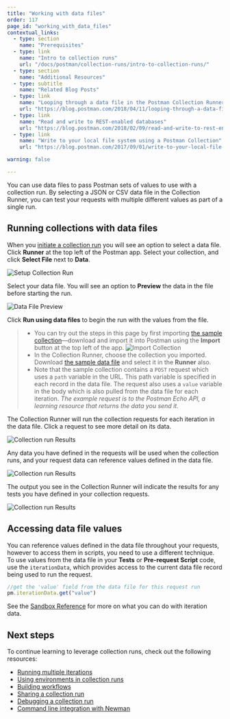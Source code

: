 ```yaml
---
title: "Working with data files"
order: 117
page_id: "working_with_data_files"
contextual_links:
  - type: section
    name: "Prerequisites"
  - type: link
    name: "Intro to collection runs"
    url: "/docs/postman/collection-runs/intro-to-collection-runs/"
  - type: section
    name: "Additional Resources"
  - type: subtitle
    name: "Related Blog Posts"
  - type: link
    name: "Looping through a data file in the Postman Collection Runner"
    url: "https://blog.postman.com/2018/04/11/looping-through-a-data-file-in-the-postman-collection-runner/"
  - type: link
    name: "Read and write to REST-enabled databases"
    url: "https://blog.postman.com/2018/02/09/read-and-write-to-rest-enabled-databases/"
  - type: link
    name: "Write to your local file system using a Postman Collection"
    url: "https://blog.postman.com/2017/09/01/write-to-your-local-file-system-using-a-postman-collection/"

warning: false

---
```


You can use data files to pass Postman sets of values to use with a collection run. By selecting a JSON  or CSV data file in the Collection Runner, you can test your requests with multiple different values as part of a single run.

## Running collections with data files

When you [initiate a collection run](/docs/postman/collection-runs/starting-a-collection-run/) you will see an option to select a data file. Click __Runner__ at the top left of the Postman app. Select your collection, and click __Select File__ next to __Data__.

![Setup Collection Run](https://assets.postman.com/postman-docs/data-file-run-setup.png)

Select your data file. You will see an option to __Preview__ the data in the file before starting the run.

![Data File Preview](https://assets.postman.com/postman-docs/data-file-preview.png)

Click __Run using data files__ to begin the run with the values from the file.

> * You can try out the steps in this page by first importing [the sample collection](https://assets.postman.com/postman-docs/58533790.json)—download and import it into Postman using the __Import__ button at the top left of the app.
> ![Import Collection](https://assets.postman.com/postman-docs/collection-import-file.png)
> * In the Collection Runner, choose the collection you imported. Download [the sample data file](https://assets.postman.com/postman-docs/58702589.json) and select it in the __Runner__ also.
> * Note that the sample collection contains a `POST` request which uses a `path` variable in the URL. This path variable is specified in each record in the data file. The request also uses a `value` variable in the body which is also pulled from the data file for each iteration. _The example request is to the Postman Echo API, a learning resource that returns the data you send it._

The Collection Runner will run the collection requests for each iteration in the data file. Click a request to see more detail on its data.

![Collection run Results](https://assets.postman.com/postman-docs/data-file-collection-run.png)

Any data you have defined in the requests will be used when the collection runs, and your request data can reference values defined in the data file.

![Collection run Results](https://assets.postman.com/postman-docs/request-body-data-run.png)

The output you see in the Collection Runner will indicate the results for any tests you have defined in your collection requests.

![Collection run Results](https://assets.postman.com/postman-docs/data-file-tests-tab.png)

## Accessing data file values

You can reference values defined in the data file throughout your requests, however to access them in scripts, you need to use a different technique. To use values from the data file in your __Tests__ or __Pre-request Script__ code, use the `iterationData`, which provides access to the current data file record being used to run the request.

```js
//get the 'value' field from the data file for this request run
pm.iterationData.get("value")
```

See the [Sandbox Reference](/docs/postman/scripts/postman-sandbox-api-reference/#pmiterationdata) for more on what you can do with iteration data.

## Next steps

To continue learning to leverage collection runs, check out the following resources:

* [Running multiple iterations](https://learning.postman.com/docs/postman/collection-runs/running-multiple-iterations/)
* [Using environments in collection runs](/docs/postman/collection-runs/using-environments-in-collection-runs/)
* [Building workflows](/docs/postman/collection-runs/building-workflows/)
* [Sharing a collection run](/docs/postman/collection-runs/sharing-a-collection-run/)
* [Debugging a collection run](/docs/postman/collection-runs/debugging-a-collection-run/)
* [Command line integration with Newman](/docs/postman/collection-runs/command-line-integration-with-newman/)
